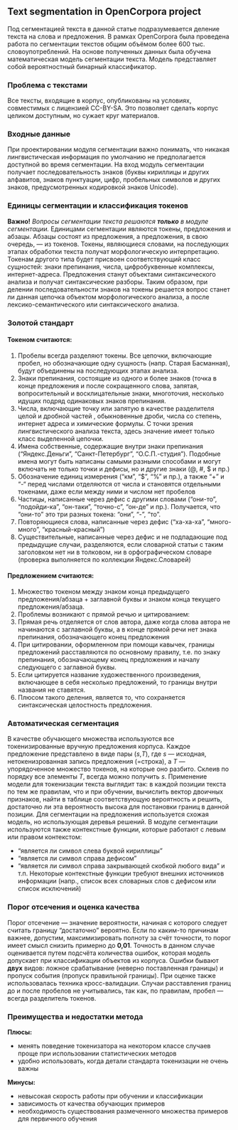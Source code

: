 ## Text segmentation in OpenCorpora project
Под сегментацией текста в данной статье подразумевается деление текста на слова и предложения. В рамках OpenCorpora была проведена работа по сегментации текстов общим объёмом более 600 тыс. словоупотреблений. На основе полученных данных была обучена математическая модель сегментации текста. Модель представляет собой вероятностный бинарный классификатор.

### **Проблема с текстами**
Все тексты, входящие в корпус, опубликованы на условиях, совместимых с лицензией СС-BY-SA. Это позволяет сделать корпус целиком доступным, но сужает круг материалов.

### **Входные данные**
При проектировании модуля сегментации важно понимать, что никакая лингвистическая информация по умолчанию не предполагается доступной во время сегментации.  На вход модуль сегментации получает последовательность знаков (буквы кириллицы и других алфавитов, знаков пунктуации, цифр, пробельных символов и других знаков, предусмотренных кодировкой знаков Unicode).

### **Единицы сегментации и классификация токенов**
**Важно!** *Вопросы сегментации текста решаются **только** в модуле сегментации.*
Единицами сегментации являются токены, предложения и абзацы. Абзацы состоят из предложения, а предложения, в свою очередь, — из токенов. 
Токены, являющиеся словами, на последующих этапах обработки текста получат морфологическую интерпретацию. Токенам другого типа будет присвоен соответствующий класс сущностей: знаки препинания, числа, цифробуквенные комплексы, интернет-адреса. Предложения станут объектами синтаксического анализа и получат синтаксические разборы.
Таким образом, при делении последовательности знаков на токены решается вопрос станет ли данная цепочка объектом морфологического анализа, а после лексико-семантического или синтаксического анализа.

### **Золотой стандарт**
#### **Токеном считаются:**
1. Пробелы всегда разделяют токены. Все цепочки, включающие пробел, но обозначающие одну сущность (напр. Старая Басманная), будут объединены на последующих этапах анализа.
1. Знаки препинания, состоящие из одного и более знаков (точка в конце предложения и после сокращенного слова, запятая, вопросительный и восклицательные знаки, многоточия, несколько идущих подряд одинаковых знаков препинания.
1. Числа, включающие точку или запятую в качестве разделителя целой и дробной частей , обыкновенные дроби, числа со степень, интернет адреса и химические формулы. С точки зрения лингвистического анализа текста, здесь значение имеет только класс выделенной цепочки.
1. Имена собственные, содержащие внутри знаки препинания (“Яндекс.Деньги”, “Санкт-Петербург”, “О.С.П.-студия”). Подобные имена могут быть написаны самыми разными способами и могут включать не только точки и дефисы, но и другие знаки (@, #, $ и пр.)
1. Обозначение единиц измерения (“км”, “$”, “%” и пр.), а также “+” и “-“ перед числами отделяются от числа и становятся отдельными токенами, даже если между ними и числом нет пробелов
1. Частицы, написанные через дефис с другими словами (“они-то”, “подойди-ка”, “он-таки”, “точно-с”, “он-де” и пр.). Получается, что “они-то” это три разных токена: “они”, “-”, “то”.
1. Повторяющиеся слова, написанные через дефис (“ха-ха-ха”, “много-много”, “красный-красный”)
1. Существительные, написанные через дефис и не подпадающие под предыдущие случаи, разделяются, если словарной статьи с таким заголовком нет ни в толковом, ни в орфографическом словаре (проверка выполняется по коллекции Яндекс.Словарей)

#### **Предложением считаются:**
1. Множество токеном между знаком конца предыдущего предложения/абзаца + заглавной буквы и знаком конца текущего предложения/абзаца.
1. Проблемы возникают с прямой речью и цитированием:
1. Прямая речь отделяется от слов автора, даже когда слова автора не начинаются с заглавной буквы, а в конце прямой речи нет знака препинания, обозначающего конец предложения
1. При цитировании, оформленном при помощи кавычек, границы предложений расставляются по основному правилу, т.е. по знаку препинания, обозначающему конец предложения и началу следующего с заглавной буквы.
1. Если цитируется название художественного произведения, включающее в себя несколько предложений, то границы внутри названия не ставятся.
1. Плюсом такого деления, является то, что сохраняется синтаксическая целостность предложения.

### **Автоматическая сегментация**
В качестве обучающего множества используются все токенизированные вручную предложения корпуса. Каждое предложение представлено в виде пары (*s*,*T*), где *s* — исходная, нетокенизрованная запись предложения (=строка), а *T* — упорядоченное множество токенов, на которые оно разбито. Склеив по порядку все элементы *T*, всегда можно получить *s*.
Применение модели для токенизации текста выглядит так: в каждой позиции текста по тем же правилам, что и при обучении, вычислить вектор двоичных признаков, найти в таблице соответствующую вероятность и решить, достаточно ли эта вероятность высока для постановки границ в данной позиции. Для сегментации на предложения используется схожая модель, но использующая деревья решений.
В модуле сегментации используются также контекстные функции, которые работают с левым или правом контекстом:
* “является ли символ слева буквой кириллицы”
* “является ли символ справа дефисом”
* “является ли символ справа закрывающей скобкой любого вида” и т.п.
Некоторые контекстные функции требуют внешних источников информации (напр., список всех словарных слов с дефисом или список исключений)

### **Порог отсечения и оценка качества**
Порог отсечение — значение вероятности, начиная с которого следует считать границу “достаточно” вероятно. Если по каким-то причинам важнее, допустим, максимизировать полноту за счёт точности, то порог имеет смысл снизить примерно до **0,01**.
Точность в данном случае оценивается путем подсчёта количества ошибок, которая модель допускает при классификации объектов из корпуса. Ошибки бывают **двух** видов: ложное срабатывание (неверно поставленная границы) и пропуск события (пропуск правильной границы). При оценке также использовалась техника кросс-валидации. Случаи расставления  границ до и после пробелов не учитывались, так как, по правилам, пробел — всегда разделитель токенов.

### **Преимущества и недостатки метода**
**Плюсы:**
* менять поведение токенизатора на некотором классе случаев проще при использовании статистических методов
* удобно использовать, когда детали стандарта токенизации не очень важны

**Минусы:**
* невысокая скорость работы при обучении и классификации
* зависимость от качества обучающих примеров
* необходимость существования размеченного множества примеров для первичного обучения
